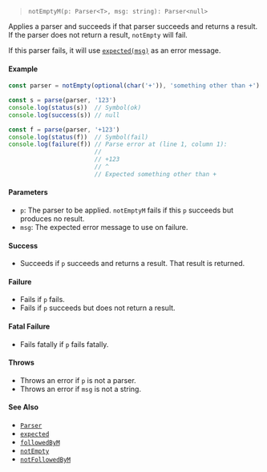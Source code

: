 <!--
 Copyright (c) 2020 Thomas J. Otterson
 
 This software is released under the MIT License.
 https://opensource.org/licenses/MIT
-->

> `notEmptyM(p: Parser<T>, msg: string): Parser<null>`

Applies a parser and succeeds if that parser succeeds and returns a result. If the parser does not return a result, `notEmpty` will fail.

If this parser fails, it will use [`expected(msg)`](../tools/expected.md) as an error message.

#### Example

```javascript
const parser = notEmpty(optional(char('+')), 'something other than +')

const s = parse(parser, '123')
console.log(status(s))  // Symbol(ok)
console.log(success(s)) // null

const f = parse(parser, '+123')
console.log(status(f))  // Symbol(fail)
console.log(failure(f)) // Parse error at (line 1, column 1):
                        //
                        // +123
                        // ^
                        // Expected something other than +
```

#### Parameters

* `p`: The parser to be applied. `notEmptyM` fails if this `p` succeeds but produces no result.
* `msg`: The expected error message to use on failure.

#### Success

* Succeeds if `p` succeeds and returns a result. That result is returned.

#### Failure

* Fails if `p` fails.
* Fails if `p` succeeds but does not return a result.

#### Fatal Failure

* Fails fatally if `p` fails fatally.

#### Throws

* Throws an error if `p` is not a parser.
* Throws an error if `msg` is not a string.

#### See Also

* [`Parser`](../types/parser.md)
* [`expected`](../tools/expected.md)
* [`followedByM`](followedbym.md)
* [`notEmpty`](notempty.md)
* [`notFollowedByM`](notfollowedbym.md)